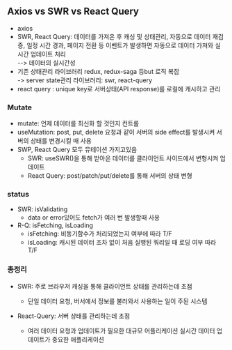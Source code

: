 ## Axios vs SWR vs React Query
- axios
- SWR, React Query: 데이터를 가져온 후 캐싱 및 상태관리, 자동으로 데이터 재검증, 일정 시간 경과, 페이지 전환 등 이벤트가 발생하면 자동으로 데이터 가져와 실시간 업데이트 처리                
--> 데이터의 실시간성
- 기존 상태관리 라이브러리 redux, redux-saga 등but 로직 복잡     
-> server state관리 라이브러리: swr, react-query
- react query : unique key로 서버상태(API response)를 로컬에 캐시하고 관리

### Mutate
- mutate: 언제 데이터를 최신화 할 것인지 컨트롤
- useMutation: post, put, delete 요청과 같이 서버의 side effect를 발생시켜 서버의 상태를 변경시킬 때 사용
- SWP, React Query 모두 뮤테이션 가지고있음
  - SWR: useSWR()을 통해 받아온 데이터를 클라이언트 사이드에서 변형시켜 업데이트
  - React Query: post/patch/put/delete를 통해 서버의 상태 변형

### status
- SWR: isValidating
  - data or error있어도 fetch가 여러 번 발생할때 사용
- R-Q: isFetching, isLoading
  - isFetching: 비동기함수가 처리되었는지 여부에 따라 T/F
  - isLoading: 캐시된 데이터 조차 없이 처음 실행된 쿼리일 때 로딩 여부 따라 T/F

### 총정리
- SWR: 주로 브라우저 캐싱을 통해 클라이언트 상태를 관리하는데 초점
  - 단일 데이터 요청, 버서에서 정보를 불러와서 사용하는 일이 주된 시스템

- React-Query: 서버 상태를 관리하는데 초점
  - 여러 데이터 요청과 업데이트가 필요한 대규모 어플리케이션
실시간 데이터 업데이트가 중요한 애플리케이션
